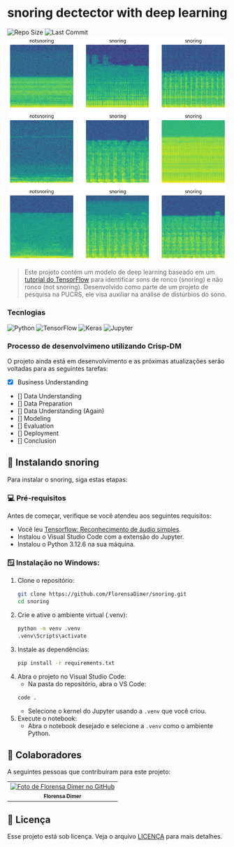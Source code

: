 # snoring dectector with deep learning 
![Repo Size](https://img.shields.io/github/repo-size/FlorensaDimer/snoring)
![Last Commit](https://img.shields.io/github/last-commit/FlorensaDimer/snoring)
![Banner](assets/banner.png)

> Este projeto contém um modelo de deep learning baseado em um [tutorial do TensorFlow](https://www.tensorflow.org/tutorials/audio/simple_audio?hl=pt-br) para identificar sons de ronco (snoring) e não ronco (not snoring). Desenvolvido como parte de um projeto de pesquisa na PUCRS, ele visa auxiliar na análise de distúrbios do sono.

### Tecnlogias
![Python](https://img.shields.io/badge/Python-FFD43B?style=for-the-badge&logo=python&logoColor=blue)
![TensorFlow](https://img.shields.io/badge/TensorFlow-FF6F00?style=for-the-badge&logo=tensorflow&logoColor=white)
![Keras](https://img.shields.io/badge/Keras-FF0000?style=for-the-badge&logo=keras&logoColor=white)
![Jupyter](https://img.shields.io/badge/Jupyter-F37626.svg?&style=for-the-badge&logo=Jupyter&logoColor=white)

### Processo de desenvolvimeno utilizando Crisp-DM

O projeto ainda está em desenvolvimento e as próximas atualizações serão voltadas para as seguintes tarefas:

- [x] Business Understanding
- [] Data Understanding
- [] Data Preparation
- [] Data Understanding (Again)
- [] Modeling
- [] Evaluation
- [] Deployment
- [] Conclusion


## 🚀 Instalando snoring

Para instalar o snoring, siga estas etapas:

### 💻 Pré-requisitos

Antes de começar, verifique se você atendeu aos seguintes requisitos:

- Você leu [Tensorflow: Reconhecimento de áudio simples](https://www.tensorflow.org/tutorials/audio/simple_audio?hl=pt-br).
- Instalou o Visual Studio Code com a extensão do Jupyter.
- Instalou o Python 3.12.6 na sua máquina.

### 🪟 Instalação no Windows:

1. Clone o repositório:
    ```bash
    git clone https://github.com/FlorensaDimer/snoring.git
    cd snoring
    ```
2. Crie e ative o ambiente virtual (.venv):
    ```bash
    python -m venv .venv
    .venv\Scripts\activate
    ```
3. Instale as dependências:
    ```bash
    pip install -r requirements.txt
    ```
3. Abra o projeto no Visual Studio Code:
    - Na pasta do repositório, abra o VS Code:
    ```bash
    code .
    ```
    - Selecione o kernel do Jupyter usando a ```.venv``` que você criou.
5. Execute o notebook:
    - Abra o notebook desejado e selecione a ```.venv``` como o ambiente Python.


## 🤝 Colaboradores

A seguintes pessoas que contribuíram para este projeto:

<table>
  <tr>
    <td align="center">
      <a href="https://github.com/FlorensaDimer" title="Florensa Dimer">
        <img src="https://avatars.githubusercontent.com/u/39315494?s=96&v=4" width="100px;" alt="Foto de Florensa Dimer no GitHub"/><br>
        <sub>
          <b>Florensa Dimer</b>
        </sub>
      </a>
    </td>
  </tr>
</table>

## 📝 Licença

Esse projeto está sob licença. Veja o arquivo [LICENÇA](LICENSE) para mais detalhes.
